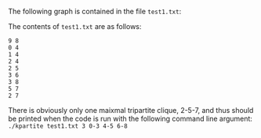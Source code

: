 The following graph is contained in the file `test1.txt`:



The contents of `test1.txt` are as follows:
```
9 8
0 4
1 4
2 4
2 5
3 6
3 8
5 7
2 7
```

There is obviously only one maixmal tripartite clique, 2-5-7, and thus should be printed when the code is run with the following command line argument:
`./kpartite test1.txt 3 0-3 4-5 6-8`
